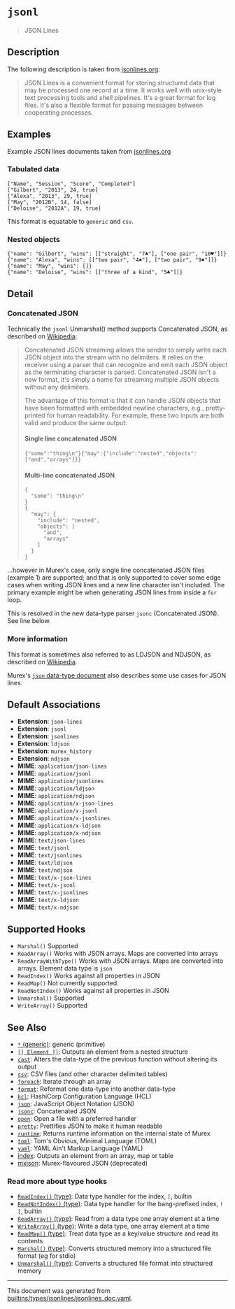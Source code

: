 # `jsonl`

> JSON Lines

## Description

The following description is taken from [jsonlines.org](http://jsonlines.org/):

> JSON Lines is a convenient format for storing structured data that may be
> processed one record at a time. It works well with unix-style text
> processing tools and shell pipelines. It's a great format for log files.
> It's also a flexible format for passing messages between cooperating
> processes.

## Examples

Example JSON lines documents taken from [jsonlines.org](http://jsonlines.org/examples/)

### Tabulated data

```
["Name", "Session", "Score", "Completed"]
["Gilbert", "2013", 24, true]
["Alexa", "2013", 29, true]
["May", "2012B", 14, false]
["Deloise", "2012A", 19, true] 
```

This format is equatable to `generic` and `csv`.

### Nested objects

```
{"name": "Gilbert", "wins": [["straight", "7♣"], ["one pair", "10♥"]]}
{"name": "Alexa", "wins": [["two pair", "4♠"], ["two pair", "9♠"]]}
{"name": "May", "wins": []}
{"name": "Deloise", "wins": [["three of a kind", "5♣"]]}
```

## Detail

### Concatenated JSON

Technically the `jsonl` Unmarshal() method supports Concatenated JSON, as
described on [Wikipedia](https://en.wikipedia.org/wiki/JSON_streaming#Concatenated_JSON):

> Concatenated JSON streaming allows the sender to simply write each JSON
> object into the stream with no delimiters. It relies on the receiver using
> a parser that can recognize and emit each JSON object as the terminating
> character is parsed. Concatenated JSON isn't a new format, it's simply a
> name for streaming multiple JSON objects without any delimiters.
>
> The advantage of this format is that it can handle JSON objects that have
> been formatted with embedded newline characters, e.g., pretty-printed for
> human readability. For example, these two inputs are both valid and produce
> the same output:
>
> #### Single line concatenated JSON
>
>     {"some":"thing\n"}{"may":{"include":"nested","objects":["and","arrays"]}}
>
> #### Multi-line concatenated JSON
>
>     {
>       "some": "thing\n"
>     }
>     {
>       "may": {
>         "include": "nested",
>         "objects": [
>           "and",
>           "arrays"
>         ]
>       }
>     }

...however in Murex's case, only single line concatenated JSON files
(example 1) are supported; and that is only supported to cover some edge
cases when writing JSON lines and a new line character isn't included. The
primary example might be when generating JSON lines from inside a `for` loop.

This is resolved in the new data-type parser `jsonc` (Concatenated JSON). See
line below.

### More information

This format is sometimes also referred to as LDJSON and NDJSON, as described
on [Wikipedia](https://en.wikipedia.org/wiki/JSON_streaming#Line-delimited_JSON).

Murex's [`json` data-type document](json.md) also describes some use
cases for JSON lines.

## Default Associations

* **Extension**: `json-lines`
* **Extension**: `jsonl`
* **Extension**: `jsonlines`
* **Extension**: `ldjson`
* **Extension**: `murex_history`
* **Extension**: `ndjson`
* **MIME**: `application/json-lines`
* **MIME**: `application/jsonl`
* **MIME**: `application/jsonlines`
* **MIME**: `application/ldjson`
* **MIME**: `application/ndjson`
* **MIME**: `application/x-json-lines`
* **MIME**: `application/x-jsonl`
* **MIME**: `application/x-jsonlines`
* **MIME**: `application/x-ldjson`
* **MIME**: `application/x-ndjson`
* **MIME**: `text/json-lines`
* **MIME**: `text/jsonl`
* **MIME**: `text/jsonlines`
* **MIME**: `text/ldjson`
* **MIME**: `text/ndjson`
* **MIME**: `text/x-json-lines`
* **MIME**: `text/x-jsonl`
* **MIME**: `text/x-jsonlines`
* **MIME**: `text/x-ldjson`
* **MIME**: `text/x-ndjson`


## Supported Hooks

* `Marshal()`
    Supported
* `ReadArray()`
    Works with JSON arrays. Maps are converted into arrays
* `ReadArrayWithType()`
    Works with JSON arrays. Maps are converted into arrays. Element data type is `json` 
* `ReadIndex()`
    Works against all properties in JSON
* `ReadMap()`
    Not currently supported.
* `ReadNotIndex()`
    Works against all properties in JSON
* `Unmarshal()`
    Supported
* `WriteArray()`
    Supported

## See Also

* [`*` (generic)](../types/generic.md):
  generic (primitive)
* [`[[ Element ]]`](../parser/element.md):
  Outputs an element from a nested structure
* [`cast`](../commands/cast.md):
  Alters the data-type of the previous function without altering its output
* [`csv`](../types/csv.md):
  CSV files (and other character delimited tables)
* [`foreach`](../commands/foreach.md):
  Iterate through an array
* [`format`](../commands/format.md):
  Reformat one data-type into another data-type
* [`hcl`](../types/hcl.md):
  HashiCorp Configuration Language (HCL)
* [`json`](../types/json.md):
  JavaScript Object Notation (JSON)
* [`jsonc`](../types/jsonc.md):
  Concatenated JSON
* [`open`](../commands/open.md):
  Open a file with a preferred handler
* [`pretty`](../commands/pretty.md):
  Prettifies JSON to make it human readable
* [`runtime`](../commands/runtime.md):
  Returns runtime information on the internal state of Murex
* [`toml`](../types/toml.md):
  Tom's Obvious, Minimal Language (TOML)
* [`yaml`](../types/yaml.md):
  YAML Ain't Markup Language (YAML)
* [index](../parser/item-index.md):
  Outputs an element from an array, map or table
* [mxjson](../types/mxjson.md):
  Murex-flavoured JSON (deprecated)

### Read more about type hooks

- [`ReadIndex()` (type)](../apis/ReadIndex.md): Data type handler for the index, `[`, builtin
- [`ReadNotIndex()` (type)](../apis/ReadNotIndex.md): Data type handler for the bang-prefixed index, `![`, builtin
- [`ReadArray()` (type)](../apis/ReadArray.md): Read from a data type one array element at a time
- [`WriteArray()` (type)](../apis/WriteArray.md): Write a data type, one array element at a time
- [`ReadMap()` (type)](../apis/ReadMap.md): Treat data type as a key/value structure and read its contents
- [`Marshal()` (type)](../apis/Marshal.md): Converts structured memory into a structured file format (eg for stdio)
- [`Unmarshal()` (type)](../apis/Unmarshal.md): Converts a structured file format into structured memory

<hr/>

This document was generated from [builtins/types/jsonlines/jsonlines_doc.yaml](https://github.com/lmorg/murex/blob/master/builtins/types/jsonlines/jsonlines_doc.yaml).